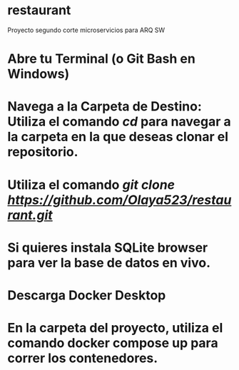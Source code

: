# restaurant
Proyecto segundo corte microservicios para ARQ SW

# Abre tu Terminal (o Git Bash en Windows)
# Navega a la Carpeta de Destino: Utiliza el comando *cd* para navegar a la carpeta en la que deseas clonar el repositorio.
# Utiliza el comando *git clone https://github.com/Olaya523/restaurant.git* 
# Si quieres instala SQLite browser para ver la base de datos en vivo. 
# Descarga Docker Desktop
# En la carpeta del proyecto, utiliza el comando docker compose up para correr los contenedores.
